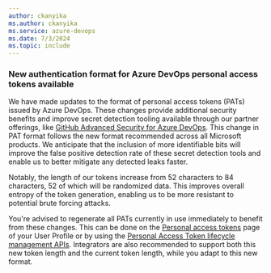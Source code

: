 ```yaml
---
author: ckanyika
ms.author: ckanyika
ms.service: azure-devops
ms.date: 7/3/2024
ms.topic: include
---
```


### New authentication format for Azure DevOps personal access tokens available

We have made updates to the format of personal access tokens (PATs) issued by Azure DevOps. These changes provide additional security benefits and improve secret detection tooling available through our partner offerings, like [GitHub Advanced Security for Azure DevOps](https://devblogs.microsoft.com/devops/github-advanced-security-for-azure-devops-public-preview-starts-now/). This change in PAT format follows the new format recommended across all Microsoft products. We anticipate that the inclusion of more identifiable bits will improve the false positive detection rate of these secret detection tools and enable us to better mitigate any detected leaks faster.

Notably, the length of our tokens increase from 52 characters to 84 characters, 52 of which will be randomized data. This improves overall entropy of the token generation, enabling us to be more resistant to potential brute forcing attacks. 

You're advised to regenerate all PATs currently in use immediately to benefit from these changes. This can be done on the [Personal access tokens](/azure/devops/organizations/accounts/use-personal-access-tokens-to-authenticate?view=azure-devops&tabs=Windows#modify-a-pat&preserve-view=true) page of your User Profile or by using the [Personal Access Token lifecycle management APIs](/azure/devops/organizations/accounts/manage-personal-access-tokens-via-api?view=azure-devops&preserve-view=true). Integrators are also recommended to support both this new token length and the current token length, while you adapt to this new format.
